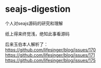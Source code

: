 seajs-digestion
===============

个人对seajs源码的研究和理解

纸上得来终觉浅，绝知此事看源码  

后来玉伯本人解析了：  
  https://github.com/lifesinger/blog/issues/170  
  https://github.com/lifesinger/blog/issues/171  
  https://github.com/lifesinger/blog/issues/175
